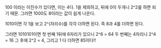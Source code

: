 100 이라는 이진수가 있다면, 이는 4다.
1을 제외하고, 뒤에 0이 두개니 2^2를 하면 되기 때문.
그러면 1000도 8이라는 값이 쉽게 나온다.

1010이면 각 1을 보고 2^(자리수)를 각각 더하면 된다.
즉 8과 4를 더하면 된다.

그러면 1010101이면
첫 번째 1뒤에 6자리가 있으니 2^6 = 64
두 번째는 4자리니 2^4 = 16
그 후에 2^2 = 4, 그리고 1
다 더하면 85이다!!

